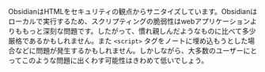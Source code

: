 ObsidianはHTMLをセキュリティの観点からサニタイズしています。Obsidianはローカルで実行するため、スクリプティングの脆弱性はwebアプリケーションよりももっと深刻な問題です。したがって、慣れ親しんだようなものに比べて多少厳格であるかもしれません。また
`<script>` タグをノートに埋め込もうとした場合などに問題が発生するかもしれません。しかしながら、大多数のユーザーにとってこのような問題に出くわす可能性はきわめて低いでしょう。